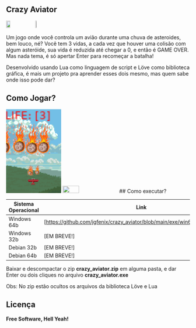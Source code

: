 ## Crazy Aviator
<a href="https://love2d.org/"><img src="https://love2d.org/style/logo.png" width=15% height=15%></a>
<a href="https://love2d.org/"><img src="https://www.lua.org/images/logo.gif" width=5% height=5%></a>

Um jogo onde você controla um avião durante uma chuva de asteroides, bem louco, né?
Você tem 3 vidas, a cada vez que houver uma colisão com algum asteróide, sua vida é reduzida até chegar a 0, e então é GAME OVER. Mas nada tema, é só apertar Enter para recomeçar a batalha!

Desenvolvido usando Lua como linguagem de script e Löve como biblioteca gráfica, é mais um projeto pra aprender esses dois mesmo, mas quem sabe onde isso pode dar?

## Como Jogar?
<img src="https://github.com/jgfenix/crazy_aviator/blob/main/git-images/print-crazy-aviator.png" width=30% height=30%>
<img src="https://static.wikia.nocookie.net/diepio/images/9/93/WASD.png/revision/latest/scale-to-width-down/300?cb=20181206065147" width=30% height=30%>
## Como executar?

| Sistema Operacional | Link |
| ------ | ------ |
| Windows 64b | [https://github.com/jgfenix/crazy_aviator/blob/main/exe/win64/crazy_aviator.zip] |
| Windows 32b | [EM BREVE!] |
| Debian 32b  | [EM BREVE!] |
| Debian 64b  | [EM BREVE!] |

Baixar e descompactar o zip **crazy_aviator.zip** em alguma pasta, e dar Enter ou dois cliques no arquivo **crazy_aviator.exe**

Obs: No zip estão ocultos os arquivos da biblioteca Löve e Lua

## Licença

**Free Software, Hell Yeah!**
